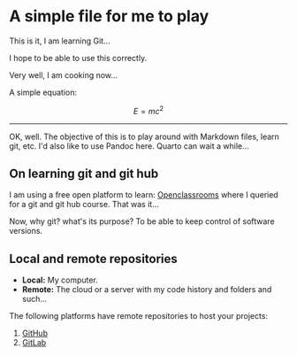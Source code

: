 # A simple file for me to play

This is it, I am learning Git...

I hope to be able to use this correctly.

Very well, I am cooking now...

A simple equation:

$$E=mc^2$$

***

OK, well.  The objective of this is to play around with Markdown files, learn git, etc.  I'd also like to use Pandoc here.  Quarto can wait a while...

## On learning git and git hub

I am using a free open platform to learn: [Openclassrooms](https://openclassrooms.com/en/) where I queried for a git and git hub course.  That was it...

Now, why git? what's its purpose?  To be able to keep control of software versions.

## Local and remote repositories

- **Local:** My computer.
- **Remote:** The cloud or a server with my code history and folders and such...

The following platforms have remote repositories to host your projects:

1. [GitHub](https://github.com/)
2. [GitLab](https://about.gitlab.com)